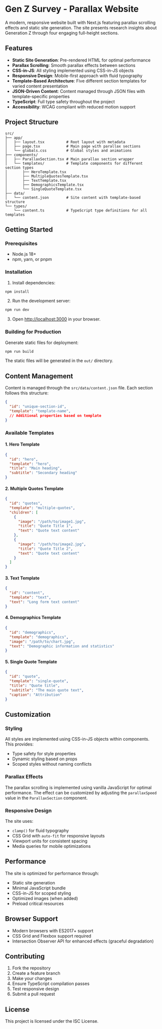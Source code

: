 # Gen Z Survey - Parallax Website

A modern, responsive website built with Next.js featuring parallax scrolling effects and static site generation. The site presents research insights about Generation Z through four engaging full-height sections.

## Features

- **Static Site Generation**: Pre-rendered HTML for optimal performance
- **Parallax Scrolling**: Smooth parallax effects between sections
- **CSS-in-JS**: All styling implemented using CSS-in-JS objects
- **Responsive Design**: Mobile-first approach with fluid typography
- **Template-Based Architecture**: Five different section templates for varied content presentation
- **JSON-Driven Content**: Content managed through JSON files with template-specific properties
- **TypeScript**: Full type safety throughout the project
- **Accessibility**: WCAG compliant with reduced motion support

## Project Structure

```
src/
├── app/
│   ├── layout.tsx          # Root layout with metadata
│   ├── page.tsx            # Main page with parallax sections
│   └── globals.css         # Global styles and animations
├── components/
│   ├── ParallaxSection.tsx # Main parallax section wrapper
│   └── templates/          # Template components for different section types
│       ├── HeroTemplate.tsx
│       ├── MultipleQuotesTemplate.tsx
│       ├── TextTemplate.tsx
│       ├── DemographicsTemplate.tsx
│       └── SingleQuoteTemplate.tsx
├── data/
│   └── content.json        # Site content with template-based structure
└── types/
    └── content.ts          # TypeScript type definitions for all templates
```

## Getting Started

### Prerequisites

- Node.js 18+ 
- npm, yarn, or pnpm

### Installation

1. Install dependencies:
```bash
npm install
```

2. Run the development server:
```bash
npm run dev
```

3. Open [http://localhost:3000](http://localhost:3000) in your browser.

### Building for Production

Generate static files for deployment:

```bash
npm run build
```

The static files will be generated in the `out/` directory.

## Content Management

Content is managed through the `src/data/content.json` file. Each section follows this structure:

```json
{
  "id": "unique-section-id",
  "template": "template-name",
  // Additional properties based on template
}
```

### Available Templates

#### 1. Hero Template
```json
{
  "id": "hero",
  "template": "hero",
  "title": "Main heading",
  "subtitle": "Secondary heading"
}
```

#### 2. Multiple Quotes Template
```json
{
  "id": "quotes",
  "template": "multiple-quotes",
  "children": [
    {
      "image": "/path/to/image1.jpg",
      "title": "Quote Title 1",
      "text": "Quote text content"
    },
    {
      "image": "/path/to/image2.jpg",
      "title": "Quote Title 2", 
      "text": "Quote text content"
    }
  ]
}
```

#### 3. Text Template
```json
{
  "id": "content",
  "template": "text",
  "text": "Long form text content"
}
```

#### 4. Demographics Template
```json
{
  "id": "demographics",
  "template": "demographics",
  "image": "/path/to/chart.jpg",
  "text": "Demographic information and statistics"
}
```

#### 5. Single Quote Template
```json
{
  "id": "quote",
  "template": "single-quote",
  "title": "Quote title",
  "subtitle": "The main quote text",
  "caption": "Attribution"
}
```

## Customization

### Styling
All styles are implemented using CSS-in-JS objects within components. This provides:
- Type safety for style properties
- Dynamic styling based on props
- Scoped styles without naming conflicts

### Parallax Effects
The parallax scrolling is implemented using vanilla JavaScript for optimal performance. The effect can be customized by adjusting the `parallaxSpeed` value in the `ParallaxSection` component.

### Responsive Design
The site uses:
- `clamp()` for fluid typography
- CSS Grid with `auto-fit` for responsive layouts
- Viewport units for consistent spacing
- Media queries for mobile optimizations

## Performance

The site is optimized for performance through:
- Static site generation
- Minimal JavaScript bundle
- CSS-in-JS for scoped styling
- Optimized images (when added)
- Preload critical resources

## Browser Support

- Modern browsers with ES2017+ support
- CSS Grid and Flexbox support required
- Intersection Observer API for enhanced effects (graceful degradation)

## Contributing

1. Fork the repository
2. Create a feature branch
3. Make your changes
4. Ensure TypeScript compilation passes
5. Test responsive design
6. Submit a pull request

## License

This project is licensed under the ISC License.
